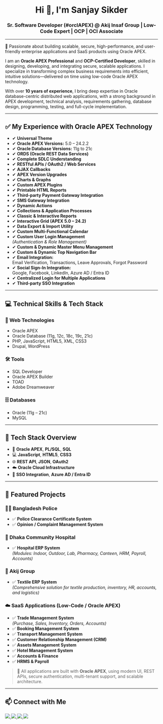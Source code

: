 <h1 align="center">Hi 👋, I'm Sanjay Sikder</h1>
<h3 align="center">Sr. Software Developer (#orclAPEX) @ Akij Insaf Group | Low-Code Expert | OCP | OCI Associate</h3>

---

🌟 Passionate about building scalable, secure, high-performance, and user-friendly enterprise applications and SaaS products using Oracle APEX.

I am an **Oracle APEX Professional** and **OCP-Certified Developer**, skilled in designing, developing, and integrating secure, scalable applications. I specialize in transforming complex business requirements into efficient, intuitive solutions—delivered on time using low-code Oracle APEX technology.

With over **10 years of experience**, I bring deep expertise in Oracle database-centric distributed web applications, with a strong background in APEX development, technical analysis, requirements gathering, database design, programming, testing, and full-cycle implementation.

---

## ✅ My Experience with Oracle APEX Technology

- ✔ **Universal Theme**
- ✔ **Oracle APEX Versions:** 5.0 – 24.2.2
- ✔ **Oracle Database Versions:** 11g to 21c
- ✔ **ORDS (Oracle REST Data Services)**
- ✔ **Complete SDLC Understanding**
- ✔ **RESTful APIs / OAuth2 / Web Services**
- ✔ **AJAX Callbacks**
- ✔ **APEX Version Upgrades**
- ✔ **Charts & Graphs**
- ✔ **Custom APEX Plugins**
- ✔ **Printable HTML Reports**
- ✔ **Third-party Payment Gateway Integration**
- ✔ **SMS Gateway Integration**
- ✔ **Dynamic Actions**
- ✔ **Collections & Application Processes**
- ✔ **Classic & Interactive Reports**
- ✔ **Interactive Grid (APEX 5.0 – 24.2)**
- ✔ **Data Export & Import Utility**
- ✔ **Custom Multi-Functional Calendar**
- ✔ **Custom User Login Management**  
  *(Authentication & Role Management)*
- ✔ **Custom & Dynamic Master Menu Management**
- ✔ **Custom & Dynamic Top Navigation Bar**
- ✔ **Email Integration:**  
  Email Verification, Transactions, Leave Approvals, Forgot Password
- ✔ **Social Sign-In Integration:**  
  Google, Facebook, LinkedIn, Azure AD / Entra ID
- ✔ **Centralized Login for Multiple Applications**
- ✔ **Third-party SSO Integration**

---

## 💻 Technical Skills & Tech Stack

### 🔷 Web Technologies
- Oracle APEX
- Oracle Database (11g, 12c, 18c, 19c, 21c)
- PHP, JavaScript, HTML5, XML, CSS3
- Drupal, WordPress

### 🛠️ Tools
- SQL Developer
- Oracle APEX Builder
- TOAD
- Adobe Dreamweaver

### 🗄️ Databases
- Oracle (11g – 21c)
- MySQL

---

## 🧱 Tech Stack Overview

- 🔷 **Oracle APEX**, **PL/SQL**, **SQL**
- 💻 **JavaScript**, **HTML5**, **CSS3**
- 🌐 **REST API**, **JSON**, **OAuth2**
- ☁️ **Oracle Cloud Infrastructure**
- 🔐 **SSO Integration**, **Azure AD / Entra ID**

---
## 🚀 Featured Projects

### 👮‍♂️ Bangladesh Police
- ✅ **Police Clearance Certificate System**
- ✅ **Opinion / Complaint Management System**

### 🏥 Dhaka Community Hospital
- ✅ **Hospital ERP System**  
  *(Modules: Indoor, Outdoor, Lab, Pharmacy, Canteen, HRM, Payroll, Accounts)*

### 🧵 Akij Group
- ✅ **Textile ERP System**  
  *(Comprehensive solution for textile production, inventory, HR, accounts, and logistics)*

### ☁️ SaaS Applications (Low-Code / Oracle APEX)
- ✅ **Trade Management System**  
  *(Purchase, Sales, Inventory, Orders, Accounts)*
- ✅ **Booking Management System**
- ✅ **Transport Management System**
- ✅ **Customer Relationship Management (CRM)**
- ✅ **Assets Management System**
- ✅ **Hotel Management System**
- ✅ **Accounts & Finance**
- ✅ **HRMS & Payroll**

> 📌 All applications are built with **Oracle APEX**, using modern UI, REST APIs, secure authentication, multi-tenant support, and scalable architecture.

---

## 📫 Connect with Me

<p align="left">
  <a href="https://www.facebook.com/sanzu.sikder" target="_blank">
    <img src="https://img.shields.io/badge/Facebook-1877F2?style=for-the-badge&logo=facebook&logoColor=white"/>
  </a>
  <a href="https://github.com/sanjaysikder" target="_blank">
    <img src="https://img.shields.io/badge/GitHub-181717?style=for-the-badge&logo=github&logoColor=white"/>
  </a>
  <a href="https://www.linkedin.com/in/sanjay-sikder/" target="_blank">
    <img src="https://img.shields.io/badge/LinkedIn-0A66C2?style=for-the-badge&logo=linkedin&logoColor=white"/>
  </a>
  <a href="https://x.com/sanzusikder" target="_blank">
    <img src="https://img.shields.io/badge/Twitter-1DA1F2?style=for-the-badge&logo=twitter&logoColor=white"/>
  </a>
</p>
